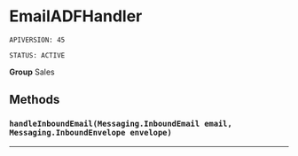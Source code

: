 # EmailADFHandler

`APIVERSION: 45`

`STATUS: ACTIVE`



**Group** Sales

## Methods
### `handleInboundEmail(Messaging.InboundEmail email, Messaging.InboundEnvelope envelope)`
---
